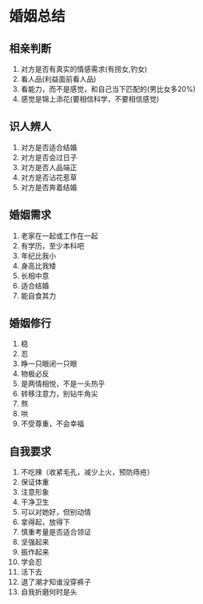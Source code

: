 # 婚姻总结

## 相亲判断

1. 对方是否有真实的情感需求(有捞女,钓女)
2. 看人品(利益面前看人品)
3. 看能力，而不是感觉，和自己当下匹配的(男比女多20%)
4. 感觉是锦上添花(要相信科学，不要相信感觉)

## 识人辨人

1. 对方是否适合结婚
2. 对方是否会过日子
3. 对方是否人品端正
4. 对方是否沾花惹草
5. 对方是否奔着结婚

## 婚姻需求
1. 老家在一起或工作在一起
2. 有学历，至少本科吧
3. 年纪比我小
4. 身高比我矮
5. 长相中意
6. 适合结婚
7. 能自食其力

## 婚姻修行
1. 稳
2. 忍
3. 睁一只眼闭一只眼
4. 物极必反
5. 是两情相悦，不是一头热乎
6. 转移注意力，别钻牛角尖
7. 熬
8. 哄
9. 不受尊重，不会幸福


## 自我要求
1. 不吃辣（收紧毛孔，减少上火，预防痔疮）
2. 保证体重
3. 注意形象
4. 干净卫生
5. 可以对她好，但别动情
6. 拿得起，放得下
7. 慎重考量是否适合领证
8. 坚强起来
9. 振作起来
10. 学会忍
11. 活下去
12. 退了潮才知谁没穿裤子
13. 自我折磨何时是头










